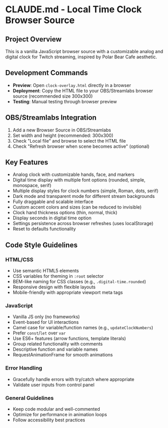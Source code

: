 # CLAUDE.md - Local Time Clock Browser Source

## Project Overview
This is a vanilla JavaScript browser source with a customizable analog and digital clock for Twitch streaming, inspired by Polar Bear Cafe aesthetic.

## Development Commands
- **Preview**: Open `clock-overlay.html` directly in a browser
- **Deployment**: Copy the HTML file to your OBS/Streamlabs browser source (recommended size 300x300)
- **Testing**: Manual testing through browser preview

## OBS/Streamlabs Integration
1. Add a new Browser Source in OBS/Streamlabs
2. Set width and height (recommended: 300x300)
3. Check "Local file" and browse to select the HTML file
4. Check "Refresh browser when scene becomes active" (optional)

## Key Features
- Analog clock with customizable hands, face, and markers
- Digital time display with multiple font options (rounded, simple, monospace, serif)
- Multiple display styles for clock numbers (simple, Roman, dots, serif)
- Dark mode and transparent mode for different stream backgrounds
- Fully draggable and scalable interface
- Custom accent colors and sizes (can be reduced to invisible)
- Clock hand thickness options (thin, normal, thick)
- Display seconds in digital time option
- Settings persistence across browser refreshes (uses localStorage)
- Reset to defaults functionality

## Code Style Guidelines

### HTML/CSS
- Use semantic HTML5 elements
- CSS variables for theming in `:root` selector
- BEM-like naming for CSS classes (e.g., `.digital-time.rounded`)
- Responsive design with flexible layouts
- Mobile-friendly with appropriate viewport meta tags

### JavaScript
- Vanilla JS only (no frameworks)
- Event-based for UI interactions
- Camel case for variable/function names (e.g., `updateClockNumbers`)
- Prefer `const`/`let` over `var`
- Use ES6+ features (arrow functions, template literals)
- Group related functionality with comments
- Descriptive function and variable names
- RequestAnimationFrame for smooth animations

### Error Handling
- Gracefully handle errors with try/catch where appropriate
- Validate user inputs from control panel

### General Guidelines
- Keep code modular and well-commented
- Optimize for performance in animation loops
- Follow accessibility best practices